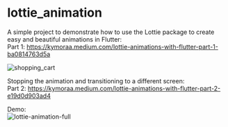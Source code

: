 # lottie_animation

A simple project to demonstrate how to use the Lottie package to create easy and beautiful animations in Flutter: </br>
Part 1: https://kymoraa.medium.com/lottie-animations-with-flutter-part-1-ba0814763d5a </br>

![shopping_cart](https://user-images.githubusercontent.com/3049987/175785916-27a80a93-d106-4a64-84d1-3c8ddde29bd6.gif)

Stopping the animation and transitioning to a different screen: </br>
Part 2: https://kymoraa.medium.com/lottie-animations-with-flutter-part-2-e19d0d903ad4

Demo: </br>
![lottie-animation-full](https://user-images.githubusercontent.com/3049987/177753417-231f3686-a078-428d-b511-64d18571cf05.gif)
